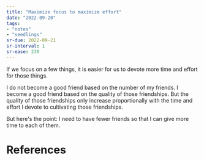 ```yaml
---
title: "Maximize focus to maximize effort"
date: "2022-09-20"
tags:
- "notes"
- "seedlings"
sr-due: 2022-09-21
sr-interval: 1
sr-ease: 230
---
```


If we focus on a few things, it is easier for us to devote more time and effort for those things.

I do not become a good friend based on the number of my friends. I become a good friend based on the quality of those friendships. But the quality of those friendships only increase proportionally with the time and effort I devote to cultivating those friendships.

But here's the point: I need to have fewer friends so that I can give more time to each of them.

# References